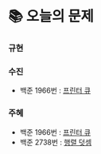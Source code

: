  # 📚 오늘의 문제
### 규현

### 수진
- 백준 1966번 : [프린터 큐](https://www.acmicpc.net/problem/1966)

### 주혜
- 백준 1966번 : [프린터 큐](https://www.acmicpc.net/problem/1966)
- 백준 2738번 : [행렬 덧셈](https://www.acmicpc.net/problem/2738)

